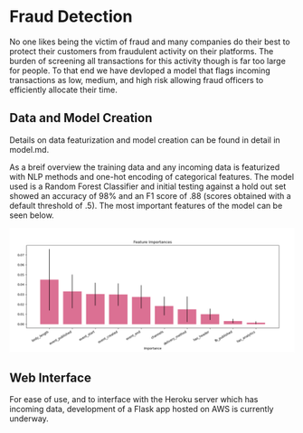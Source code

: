 # Fraud Detection

No one likes being the victim of fraud and many companies do their best to protect their customers from fraudulent activity on their platforms. The burden of screening all transactions for this activity though is far too large for people. To that end we have devloped a model that flags incoming transactions as low, medium, and high risk allowing fraud officers to efficiently allocate their time.

## Data and Model Creation
Details on data featurization and model creation can be found in detail in model.md.

As a breif overview the training data and any incoming data is featurized with NLP methods and one-hot encoding of categorical features. The model used is a Random Forest Classifier and initial testing against a hold out set showed an accuracy of 98% and an F1 score of .88 (scores obtained with a default threshold of .5). The most important features of the model can be seen below.

![Feature Importances](images/feat_importance.png)

## Web Interface

For ease of use, and to interface with the Heroku server which has incoming data, development of a Flask app hosted on AWS is currently underway.
